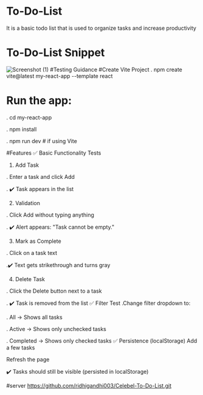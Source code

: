 # To-Do-List
It is a basic todo list that is used to organize tasks and increase productivity
# To-Do-List Snippet
![Screenshot (1)](https://github.com/user-attachments/assets/988e8ce6-04d8-431d-a0b0-3eaa9217ee80)
#Testing Guidance
#Create Vite Project
. npm create vite@latest my-react-app --template react

# Run the app:
. cd my-react-app

. npm install

. npm run dev # if using Vite

#Features
✅ Basic Functionality Tests
 1) Add Task

   . Enter a task and click Add

   . ✔️ Task appears in the list

 2)  Validation

   . Click Add without typing anything

   . ✔️ Alert appears: "Task cannot be empty."

 3)  Mark as Complete

   .  Click on a task text

   .✔️ Text gets strikethrough and turns gray

 4)  Delete Task

   . Click the Delete button next to a task

   . ✔️ Task is removed from the list
✅ Filter Test
.Change filter dropdown to:

   . All → Shows all tasks

   .  Active → Shows only unchecked tasks

   .  Completed → Shows only checked tasks
✅ Persistence (localStorage)
Add a few tasks

Refresh the page

✔️ Tasks should still be visible (persisted in localStorage)


#server
https://github.com/ridhigandhi003/Celebel-To-Do-List.git
